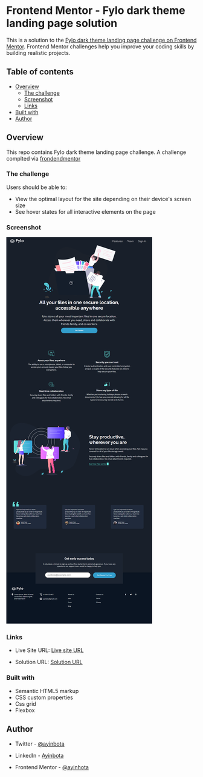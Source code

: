 # Frontend Mentor - Fylo dark theme landing page solution

This is a solution to the [Fylo dark theme landing page challenge on Frontend Mentor](https://www.frontendmentor.io/challenges/fylo-dark-theme-landing-page-5ca5f2d21e82137ec91a50fd). Frontend Mentor challenges help you improve your coding skills by building realistic projects.

## Table of contents

- [Overview](#overview)
  - [The challenge](#the-challenge)
  - [Screenshot](#screenshot)
  - [Links](#links)
- [Built with](#built-with)
- [Author](#author)

## Overview

This repo contains Fylo dark theme landing page challenge. A challenge complted via [frondendmentor](www.frontendmentor.io)

### The challenge

Users should be able to:

- View the optimal layout for the site depending on their device's screen size
- See hover states for all interactive elements on the page

### Screenshot

![Producr preview card](./images/screenshot.png)

### Links

- Live Site URL: [Live site URL](https://cerulean-syrniki-23e538.netlify.app/)

- Solution URL: [Solution URL](https://www.frontendmentor.io/solutions/responsive-product-card-preview-RbxPMTW283)

### Built with

- Semantic HTML5 markup
- CSS custom properties
- Css grid
- Flexbox

## Author

- Twitter - [@ayinbota](https://twitter.com/ayinbota_)

- LinkedIn - [Ayinbota](https://www.linkedin.com/in/emmanuel-ayinbota-59a2b5280/)

- Frontend Mentor - [@ayinhota](https://www.frontendmentor.io/profile/ayinbota)
